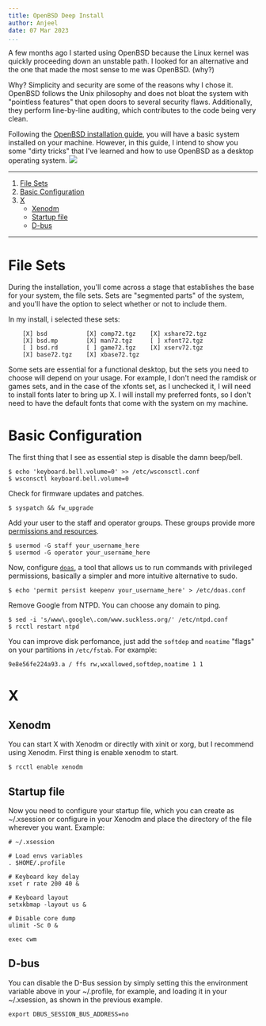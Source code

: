 ```yaml
---
title: OpenBSD Deep Install
author: Anjeel
date: 07 Mar 2023
...
```


A few months ago I started using OpenBSD because the Linux kernel was quickly proceeding down an unstable path. I looked for an alternative and the one that made the most sense to me was OpenBSD. (why?)

Why? Simplicity and security are some of the reasons why I chose it. OpenBSD follows the Unix philosophy and does not bloat the system with "pointless features" that open doors to several security flaws. Additionally, they perform line-by-line auditing, which contributes to the code being very clean. 

Following the [OpenBSD installation guide](https://www.openbsd.org/faq/faq4.html), you will have a basic system installed on your machine. However, in this guide, I intend to show you some "dirty tricks" that I've learned and how to use OpenBSD as a desktop operating system.
![](https://user-images.githubusercontent.com/82726847/221463720-d93975eb-5ebd-435b-980b-30e033dad643.png)

----



1. [File Sets](#file-sets)
2. [Basic Configuration](#basic-configuration)
3. [X](#x)
     * [Xenodm](#xenodm)
     * [Startup file](#startup-file)
     * [D-bus](#d-bus)

----
# File Sets

During the installation, you'll come across a stage that establishes the base for your system, the file sets. Sets are "segmented parts" of the system, and you'll have the option to select whether or not to include them. 

In my install, i selected these sets: 

```
    [X] bsd           [X] comp72.tgz    [X] xshare72.tgz  
    [X] bsd.mp        [X] man72.tgz     [ ] xfont72.tgz  
    [ ] bsd.rd        [ ] game72.tgz    [X] xserv72.tgz  
    [X] base72.tgz    [X] xbase72.tgz     
```

Some sets are essential for a functional desktop, but the sets you need to choose will depend on your usage. For example, I don't need the ramdisk or games sets, and in the case of the xfonts set, as I unchecked it, I will need to install fonts later to bring up X. I will install my preferred fonts, so I don't need to have the default fonts that come with the system on my machine.

# Basic Configuration 

The first thing that I see as essential step is disable the damn beep/bell.

```shell
$ echo 'keyboard.bell.volume=0' >> /etc/wsconsctl.conf  
$ wsconsctl keyboard.bell.volume=0
```

Check for firmware updates and patches.
```shell
$ syspatch && fw_upgrade
```

Add your user to the staff and operator groups. These groups provide more [permissions and resources](https://man.openbsd.org/login.conf). 

```shell
$ usermod -G staff your_username_here  
$ usermod -G operator your_username_here
```

Now, configure [`doas`](https://man.openbsd.org/doas), a tool that allows us to run commands with privileged permissions, basically a simpler and more intuitive alternative to sudo.

```shell
$ echo 'permit persist keepenv your_username_here' > /etc/doas.conf
```

Remove Google from NTPD. You can choose any domain to ping.
```
$ sed -i 's/www\.google\.com/www.suckless.org/' /etc/ntpd.conf  
$ rcctl restart ntpd
```

You can improve disk perfomance, just add the `softdep` and `noatime` "flags" on your partitions in `/etc/fstab`. For example: 

```shell
9e8e56fe224a93.a / ffs rw,wxallowed,softdep,noatime 1 1
```

# X

## Xenodm
You can start X with Xenodm or directly with xinit or xorg, but I recommend using Xenodm. First thing is enable xenodm to start.

```shell
$ rcctl enable xenodm
```

## Startup file
Now you need to configure your startup file, which you can create as ~/.xsession or configure in your Xenodm and place the directory of the file wherever you want. Example:

```
# ~/.xsession  
  
# Load envs variables  
. $HOME/.profile  

# Keyboard key delay  
xset r rate 200 40 &  

# Keyboard layout  
setxkbmap -layout us &  
  
# Disable core dump  
ulimit -Sc 0 &   

exec cwm  
```

## D-bus
You can disable the D-Bus session by simply setting this the environment variable above in your ~/.profile, for example, and loading it in your ~/.xsession, as shown in the previous example.

`export DBUS_SESSION_BUS_ADDRESS=no` 

